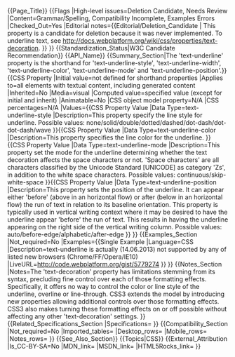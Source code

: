 {{Page_Title}}
{{Flags
|High-level issues=Deletion Candidate, Needs Review
|Content=Grammar/Spelling, Compatibility Incomplete, Examples Errors
|Checked_Out=Yes
|Editorial notes={{Editorial/Deletion_Candidate
| This property is a candidate for deletion because it was never implemented. To underline text, see http://docs.webplatform.org/wiki/css/properties/text-decoration.
}}
}}
{{Standardization_Status|W3C Candidate Recommendation}}
{{API_Name}}
{{Summary_Section|The 'text-underline' property is the shorthand for 'text-underline-style', 'text-underline-width', 'text-underline-color', 'text-underline-mode' and 'text-underline-position'.}}
{{CSS Property
|Initial value=not defined for shorthand properties
|Applies to=all elements with textual content, including generated content
|Inherited=No
|Media=visual
|Computed value=specified value (except for initial and inherit)
|Animatable=No
|CSS object model property=N/A
|CSS percentages=N/A
|Values={{CSS Property Value
|Data Type=text-underline-style
|Description=This property specify the line style for underline.
Possible values: none/solid/double/dotted/dashed/dot-dash/dot-dot-dash/wave
}}{{CSS Property Value
|Data Type=text-underline-color
|Description=This property specifies the line color for the underline.
}}{{CSS Property Value
|Data Type=text-underline-mode
|Description=This property set the mode for the underline determining whether the text decoration affects the space characters or not. 'Space characters' are all characters classified by the Unicode Standard [UNICODE] as category 'Zs', in addition to the white space characters.
Possible values:  continuous/skip-white-space
}}{{CSS Property Value
|Data Type=text-underline-position
|Description=This property sets the position of the underline. It can appear either 'before' (above in an horizontal flow) or after (below in an horizontal flow) the run of text in relation to its baseline orientation. This property is typically used in vertical writing context where it may be desired to have the underline appear 'before' the run of text. This results in having the underline appearing on the right side of the vertical writing column.
Possible values: auto/before-edge/alphabetic/after-edge
}}
}}
{{Examples_Section
|Not_required=No
|Examples={{Single Example
|Language=CSS
|Description=text-underline is actually (14.06.2013) not supported by any of listed new browsers (Chrome/FF/Opera/IE10)
|LiveURL=http://code.webplatform.org/gist/5779274
}}
}}
{{Notes_Section
|Notes=The 'text-decoration' property has limitations stemming from its syntax, precluding fine control over each of those formatting effects. Specifically, it offers no way to control the color or line style of the underline, overline or line-through.
CSS3 extends the model by introducing new properties allowing additional controls over those formatting effects. CSS3 also makes turning these formatting effects on or off possible without affecting any other 'text-decoration' settings.
}}
{{Related_Specifications_Section
|Specifications=
}}
{{Compatibility_Section
|Not_required=No
|Imported_tables=
|Desktop_rows=
|Mobile_rows=
|Notes_rows=
}}
{{See_Also_Section}}
{{Topics|CSS}}
{{External_Attribution
|Is_CC-BY-SA=No
|MDN_link=
|MSDN_link=
|HTML5Rocks_link=
}}